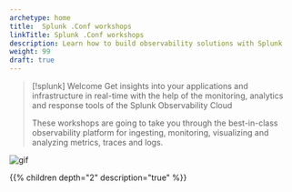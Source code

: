 ```yaml
---
archetype: home
title:  Splunk .Conf workshops
linkTitle: Splunk .Conf workshops
description: Learn how to build observability solutions with Splunk
weight: 99
draft: true
---
```


> [!splunk] Welcome
> Get insights into your applications and infrastructure in real-time with the help of the monitoring, analytics and response tools of the Splunk Observability Cloud
>
> These workshops are going to take you through the best-in-class observability platform for ingesting, monitoring, visualizing and analyzing metrics, traces and logs.

![gif](images/observability-hero-dashboard.gif)

{{% children depth="2" description="true" %}}
